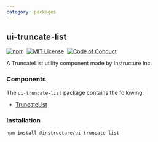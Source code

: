 ```yaml
---
category: packages
---
```


## ui-truncate-list

[![npm][npm]][npm-url]&nbsp;
[![MIT License][license-badge]][license]&nbsp;
[![Code of Conduct][coc-badge]][coc]

A TruncateList utility component made by Instructure Inc.

### Components

The `ui-truncate-list` package contains the following:

- [TruncateList](#TruncateList)

### Installation

```sh
npm install @instructure/ui-truncate-list
```

[npm]: https://img.shields.io/npm/v/@instructure/ui-truncate-list.svg
[npm-url]: https://npmjs.com/package/@instructure/ui-truncate-list
[license-badge]: https://img.shields.io/npm/l/instructure-ui.svg?style=flat-square
[license]: https://github.com/instructure/instructure-ui/blob/master/LICENSE
[coc-badge]: https://img.shields.io/badge/code%20of-conduct-ff69b4.svg?style=flat-square
[coc]: https://github.com/instructure/instructure-ui/blob/master/CODE_OF_CONDUCT.md
